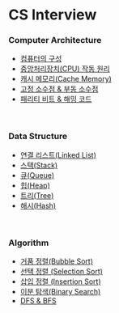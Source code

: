 # CS Interview

### Computer Architecture
- [컴퓨터의 구성](https://github.com/h-suo/CS-Interview/blob/main/content/24.02.28.md)
- [중앙처리장치(CPU) 작동 원리](https://github.com/h-suo/CS-Interview/blob/main/content/24.03.01.md)
- [캐시 메모리(Cache Memory)](https://github.com/h-suo/CS-Interview/blob/main/content/24.03.04.md)
- [고정 소수점 & 부동 소수점](https://github.com/h-suo/CS-Interview/blob/main/content/24.03.09.md)
- [패리티 비트 & 해밍 코드](https://github.com/h-suo/CS-Interview/blob/main/content/24.03.12.md)

<br>

### Data Structure
- [연결 리스트(Linked List)](https://github.com/h-suo/CS-Interview/blob/main/content/24.03.24.md)
- [스택(Stack)](https://github.com/h-suo/CS-Interview/blob/main/content/24.03.25.md)
- [큐(Queue)](https://github.com/h-suo/CS-Interview/blob/main/content/24.03.26.md)
- [힙(Heap)](https://github.com/h-suo/CS-Interview/blob/main/content/24.03.27.md)
- [트리(Tree)](https://github.com/h-suo/CS-Interview/blob/main/content/24.03.29.md)
- [해시(Hash)](https://github.com/h-suo/CS-Interview/blob/main/content/24.03.20.md)

<br>

### Algorithm
- [거품 정렬(Bubble Sort)](https://github.com/h-suo/CS-Interview/blob/main/content/24.03.15.md)
- [선택 정렬 (Selection Sort)](https://github.com/h-suo/CS-Interview/blob/main/content/24.03.21.md)
- [삽입 정렬 (Insertion Sort)](https://github.com/h-suo/CS-Interview/blob/main/content/24.03.22.md)
- [이분 탐색(Binary Search)](https://github.com/h-suo/CS-Interview/blob/main/content/24.03.06.md)
- [DFS & BFS](https://github.com/h-suo/CS-Interview/blob/main/content/24.02.29.md)
